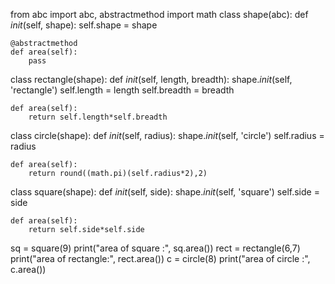 from abc import abc, abstractmethod
import math
class shape(abc):
    def _init_(self, shape):
        self.shape = shape

    @abstractmethod
    def area(self):
        pass

class rectangle(shape):
    def _init_(self, length, breadth):
        shape._init_(self, 'rectangle')
        self.length = length
        self.breadth = breadth

    def area(self):
        return self.length*self.breadth

class circle(shape):
    def _init_(self, radius):
        shape._init_(self, 'circle')
        self.radius = radius

    def area(self):
        return round((math.pi)(self.radius*2),2)

class square(shape):
    def _init_(self, side):
        shape._init_(self, 'square')
        self.side = side

    def area(self):
        return self.side*self.side

sq = square(9)
print("area of square   :", sq.area())
rect = rectangle(6,7)
print("area of rectangle:", rect.area())
c = circle(8)
print("area of circle   :", c.area())
